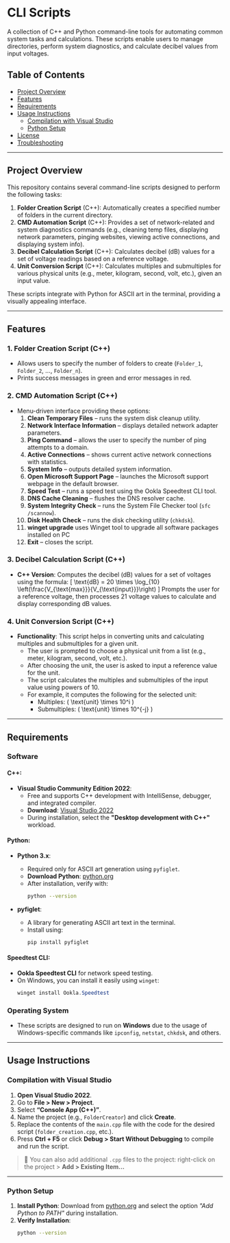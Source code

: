# CLI Scripts

A collection of C++ and Python command-line tools for automating common system tasks and calculations. These scripts enable users to manage directories, perform system diagnostics, and calculate decibel values from input voltages.

## Table of Contents

- [Project Overview](#project-overview)
- [Features](#features)
- [Requirements](#requirements)
- [Usage Instructions](#usage-instructions)  
  - [Compilation with Visual Studio](#compilation-with-visual-studio)
  - [Python Setup](#python-setup)
- [License](#license)
- [Troubleshooting](#troubleshooting)

---

## Project Overview

This repository contains several command-line scripts designed to perform the following tasks:

1. **Folder Creation Script** (C++): Automatically creates a specified number of folders in the current directory.
2. **CMD Automation Script** (C++): Provides a set of network-related and system diagnostics commands (e.g., cleaning temp files, displaying network parameters, pinging websites, viewing active connections, and displaying system info).
3. **Decibel Calculation Script** (C++): Calculates decibel (dB) values for a set of voltage readings based on a reference voltage.
4. **Unit Conversion Script** (C++): Calculates multiples and submultiples for various physical units (e.g., meter, kilogram, second, volt, etc.), given an input value.

These scripts integrate with Python for ASCII art in the terminal, providing a visually appealing interface.

---

## Features

### 1. Folder Creation Script (C++)
- Allows users to specify the number of folders to create (`Folder_1`, `Folder_2`, ..., `Folder_n`).
- Prints success messages in green and error messages in red.

### 2. CMD Automation Script (C++)
- Menu-driven interface providing these options:  
  1. **Clean Temporary Files** – runs the system disk cleanup utility.  
  2. **Network Interface Information** – displays detailed network adapter parameters.  
  3. **Ping Command** – allows the user to specify the number of ping attempts to a domain.  
  4. **Active Connections** – shows current active network connections with statistics.  
  5. **System Info** – outputs detailed system information.  
  6. **Open Microsoft Support Page** – launches the Microsoft support webpage in the default browser.  
  7. **Speed Test** – runs a speed test using the Ookla Speedtest CLI tool.  
  8. **DNS Cache Cleaning** – flushes the DNS resolver cache.  
  9. **System Integrity Check** – runs the System File Checker tool (`sfc /scannow`).  
  10. **Disk Health Check** – runs the disk checking utility (`chkdsk`).
  11. **winget upgrade** uses Winget tool to upgrade all software packages  installed on PC  
  12. **Exit** – closes the script.

### 3. Decibel Calculation Script (C++)
- **C++ Version**: Computes the decibel (dB) values for a set of voltages using the formula:
  \[
  \text{dB} = 20 \times \log_{10} \left(\frac{V_{\text{max}}}{V_{\text{input}}}\right)
  \]
  Prompts the user for a reference voltage, then processes 21 voltage values to calculate and display corresponding dB values.

### 4. Unit Conversion Script (C++)
- **Functionality**: This script helps in converting units and calculating multiples and submultiples for a given unit.
  - The user is prompted to choose a physical unit from a list (e.g., meter, kilogram, second, volt, etc.).
  - After choosing the unit, the user is asked to input a reference value for the unit.
  - The script calculates the multiples and submultiples of the input value using powers of 10.
  - For example, it computes the following for the selected unit:
    - Multiples: \( \text{unit} \times 10^i \)
    - Submultiples: \( \text{unit} \times 10^{-j} \)

---

## Requirements

### Software

#### C++:
- **Visual Studio Community Edition 2022**:
  - Free and supports C++ development with IntelliSense, debugger, and integrated compiler.
  - **Download**: [Visual Studio 2022](https://visualstudio.microsoft.com/vs/community/)
  - During installation, select the **"Desktop development with C++"** workload.

#### Python:
- **Python 3.x**:
  - Required only for ASCII art generation using `pyfiglet`.
  - **Download Python**: [python.org](https://www.python.org/downloads/)
  - After installation, verify with:
    ```bash
    python --version
    ```

- **pyfiglet**:
  - A library for generating ASCII art text in the terminal.
  - Install using:
    ```bash
    pip install pyfiglet
    ```

#### Speedtest CLI:
- **Ookla Speedtest CLI** for network speed testing.
- On Windows, you can install it easily using `winget`:
  ```powershell
  winget install Ookla.Speedtest


### Operating System
- These scripts are designed to run on **Windows** due to the usage of Windows-specific commands like `ipconfig`, `netstat`, `chkdsk`, and others.

---

## Usage Instructions

### Compilation with Visual Studio

1. **Open Visual Studio 2022**.
2. Go to **File > New > Project**.
3. Select **“Console App (C++)”**.
4. Name the project (e.g., `FolderCreator`) and click **Create**.
5. Replace the contents of the `main.cpp` file with the code for the desired script (`folder_creation.cpp`, etc.).
6. Press **Ctrl + F5** or click **Debug > Start Without Debugging** to compile and run the script.

> 🔧 You can also add additional `.cpp` files to the project: right-click on the project > **Add > Existing Item...**

---

### Python Setup

1. **Install Python**: Download from [python.org](https://www.python.org) and select the option *"Add Python to PATH"* during installation.
2. **Verify Installation**:
   ```bash
   python --version
